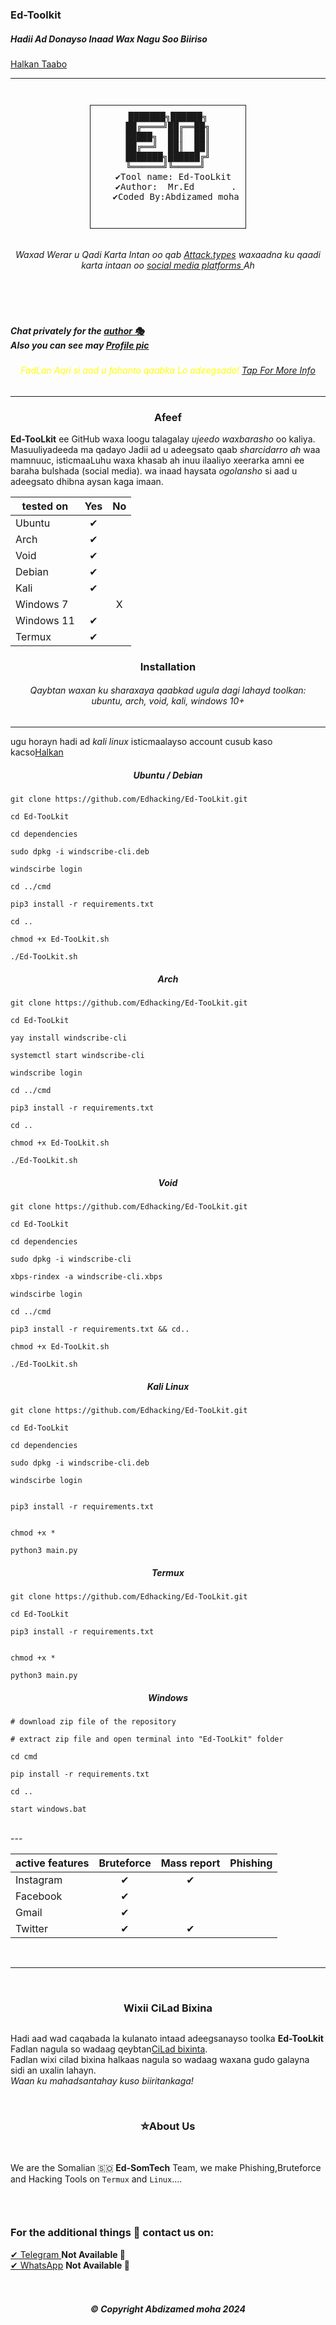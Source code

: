 ### Ed-Toolkit

 <h5>Hadii Ad Donayso Inaad Wax Nagu Soo Biiriso</h5> <a href="https://t.me/Ed110mo">Halkan Taabo</a>

---
<p align="center">
  <img src="images/Teamlogo.jpg" alt=""/>
</p>
<div align="center">
  <pre style="display: inline-block; border: 1px solid; padding: 10px;">
 ███████╗██████╗ 
██╔════╝██╔══██╗
█████╗  ██║  ██║
██╔══╝  ██║  ██║
███████╗██████╔╝
╚══════╝╚═════╝ 
   ✔Tool name: Ed-TooLkit 
   ✔Author:  Mr.Ed       .
   ✔Coded By:Abdizamed moha

  </pre>
</div>

 

 <h6><p align="center">
    Waxad Werar u Qadi Karta Intan oo qab  <a href="https://github.com/Edhacking/Ed-Toolkit/blob/main/cmd/supported-attack.txt">Attack.types</a> waxaadna ku qaadi karta intaan oo <a href="https://github.com/Edhacking/Ed-TooLkit/blob/main/cmd/supported-social.txt">social media platforms </a> Ah
</p></h6>
</p>
<p align="center">
  <img src="https://img.shields.io/badge/release-v3.1.0-141449" alt=""/>
  <img src="https://img.shields.io/badge/written in-python | php-141449" alt=""/> <br>
  <img src="https://img.shields.io/badge/author-Mr.Ed-141449" alt=""/>
   <img src="https://img.shields.io/badge/Coded by-Abdizamed moha-141449" alt=""/>
<p> <h5> Chat privately for the
 <a href="https://wa.me/+252905705112"> author 🎭</a> <br> Also you can see may <a href="https://github.com/Edhacking/Ed-TooLkit/blob/main/images/Teamlogo.jpg">Profile pic</a> <br> </h5> </p>
 <h6><p align="center" style="color:yellow">
    FadLan Aqri si aad u fahanto qaabka Lo adeegsado! <a href="https://github.com/Edhacking/Ed-TooLkit/blob/main/cmd/You-must-read">Tap For More Info</a>
</i></a>
</p></h6>

---

<h3><p align="center">Afeef</p></h3>

<b>Ed-TooLkit</b> ee GitHub waxa loogu talagalay <i>ujeedo waxbarasho</i> oo kaliya. Masuuliyadeeda ma qadayo Jadii ad u adeegsato qaab <i>sharcidarro ah</i>
waa mamnuuc, isticmaaLuhu waxa khasab ah inuu ilaaliyo xeerarka amni ee baraha bulshada (social media).
  wa inaad haysata <i>ogolansho</i> si aad u adeegsato dhibna aysan kaga imaan.
<div align="center">

|  tested on   | Yes | No |
|-------|:-----------:|:-----------:|
| Ubuntu      |   ✔      |           |
| Arch        |     ✔      |           |
| Void        |       ✔    |           |           
| Debian      |     ✔      |           |          
| Kali        |     ✔      |           |          
| Windows 7   |           |    X       |          
| Windows 11 |     ✔      |           |          
| Termux |     ✔      |           |          

</div>


<h3><p align="center">Installation</p></h3>

 <h6><p align="center">
Qaybtan waxan ku sharaxaya qaabkad ugula dagi lahayd toolkan:<br> ubuntu, arch, void, kali, windows 10+
</p></h6>

---

ugu horayn hadi ad <i>kali linux</i> isticmaalayso account cusub kaso kacso[Halkan](https://windscribe.net/login)

<h5><p align="center">Ubuntu / Debian</p></h3>

```
git clone https://github.com/Edhacking/Ed-TooLkit.git

cd Ed-TooLkit

cd dependencies

sudo dpkg -i windscribe-cli.deb

windscirbe login 

cd ../cmd

pip3 install -r requirements.txt

cd ..

chmod +x Ed-TooLkit.sh

./Ed-TooLkit.sh
```

<h5><p align="center">Arch</p></h3>


```
git clone https://github.com/Edhacking/Ed-TooLkit.git

cd Ed-TooLkit

yay install windscribe-cli

systemctl start windscribe-cli

windscribe login

cd ../cmd

pip3 install -r requirements.txt

cd ..

chmod +x Ed-TooLkit.sh

./Ed-TooLkit.sh
```

<h5><p align="center">Void</p></h3>


```
git clone https://github.com/Edhacking/Ed-TooLkit.git

cd Ed-TooLkit

cd dependencies

sudo dpkg -i windscribe-cli

xbps-rindex -a windscribe-cli.xbps

windscirbe login 

cd ../cmd

pip3 install -r requirements.txt && cd..

chmod +x Ed-TooLkit.sh

./Ed-TooLkit.sh
```

<h5><p align="center">Kali Linux</p></h3>


```
git clone https://github.com/Edhacking/Ed-TooLkit.git

cd Ed-TooLkit

cd dependencies

sudo dpkg -i windscribe-cli.deb

windscirbe login 


pip3 install -r requirements.txt


chmod +x *

python3 main.py
```

<h5><p align="center">Termux</p></h3>


```
git clone https://github.com/Edhacking/Ed-TooLkit.git

cd Ed-TooLkit 

pip3 install -r requirements.txt


chmod +x *

python3 main.py
```

<h5><p align="center">Windows</p></h3>


```
# download zip file of the repository

# extract zip file and open terminal into "Ed-TooLkit" folder

cd cmd

pip install -r requirements.txt

cd ..

start windows.bat
```


<br>
---

<div align="center">

| active features | Bruteforce | Mass report | Phishing |
|-------|:-----------:|:-----------:|:-----------:|
| Instagram|   ✔      |      ✔     |           |
| Facebook|     ✔      |           |           |
| Gmail|       ✔    |           |           |
| Twitter|     ✔      |   ✔        |           |

</div> 

<br>

---



<br>

<h3><p align="center">Wixii CiLad Bixina</p></h3>

<p align="center">
  <img src="images/issues.gif" alt=""/>
</p>

Hadi aad wad caqabada la kulanato intaad adeegsanayso toolka <b>Ed-TooLkit</b> Fadlan nagula so wadaag qeybtan[CiLad bixinta](https://github.com/Edhacking/Ed-TooLkit/issues).<br> Fadlan wixi cilad bixina halkaas nagula so wadaag waxana gudo galayna sidi an uxalin lahayn.<br> <i>Waan ku mahadsantahay kuso biiritankaga!</i>

<br>
<h3><p align="center">⛥About Us</p></h3><br>
 
 We are the Somalian 🇸🇴  <b>Ed-SomTech</b> Team, we make Phishing,Bruteforce and Hacking Tools on ```Termux``` and ```Linux```....<br>
<p align="center">
  <img src="images/Teamlogo.jpg" alt=""/>
</p> <br>
<h3><p aling="right">For the additional things 💭 contact us on:</p></h3>
<a href="https://t.me/">✔  Telegram </a> <b> Not Available 🚫</b><br>
<a href="https://wa.me/">✔  WhatsApp</a> <b>Not Available 🚫</b>
<br>
<br>
<br>
<h5><p align="center">© Copyright Abdizamed moha 2024</p></h5><br>
